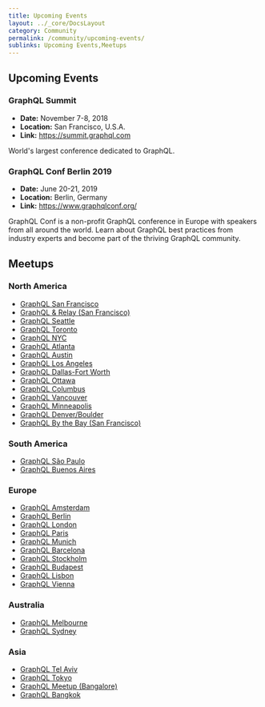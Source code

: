 ```yaml
---
title: Upcoming Events
layout: ../_core/DocsLayout
category: Community
permalink: /community/upcoming-events/
sublinks: Upcoming Events,Meetups
---
```


## Upcoming Events

### GraphQL Summit

- **Date:** November 7-8, 2018
- **Location:** San Francisco, U.S.A.
- **Link:** https://summit.graphql.com

World's largest conference dedicated to GraphQL.

### GraphQL Conf Berlin 2019

- **Date:** June 20-21, 2019
- **Location:** Berlin, Germany
- **Link:** https://www.graphqlconf.org/

GraphQL Conf is a non-profit GraphQL conference in Europe with speakers from all around the world. Learn about GraphQL best practices from industry experts and become part of the thriving GraphQL community. 

## Meetups

### North America

- [GraphQL San Francisco](http://www.meetup.com/GraphQL-SF/)
- [GraphQL & Relay (San Francisco)](http://www.meetup.com/graphql/)
- [GraphQL Seattle](https://www.meetup.com/Seattle-GraphQL-Meetup/)
- [GraphQL Toronto](https://www.meetup.com/GraphQL-Toronto/)
- [GraphQL NYC](https://www.meetup.com/GraphQL-NYC/)
- [GraphQL Atlanta](https://www.meetup.com/GraphQL-Atlanta/)
- [GraphQL Austin](https://www.meetup.com/ATX-GraphQL/)
- [GraphQL Los Angeles](https://www.meetup.com/Los-Angeles-GraphQL-Meetup/)
- [GraphQL Dallas-Fort Worth](https://www.meetup.com/DFW-GraphQL-Meetup/)
- [GraphQL Ottawa](https://www.meetup.com/GraphQL-Ottawa/)
- [GraphQL Columbus](https://www.meetup.com/GraphQL-Columbus/)
- [GraphQL Vancouver](https://www.meetup.com/GraphQL-Vancouver/)
- [GraphQL Minneapolis](https://www.meetup.com/GraphQL-MN/)
- [GraphQL Denver/Boulder](https://www.meetup.com/GraphQL-Denver-Boulder-Meetup/)
- [GraphQL By the Bay (San Francisco)](https://www.meetup.com/graphql-by-the-bay/)

### South America

- [GraphQL São Paulo](https://www.meetup.com/Apollo-GraphQL/)
- [GraphQL Buenos Aires](https://www.meetup.com/GraphQL-BA/)

### Europe

- [GraphQL Amsterdam](https://www.meetup.com/Amsterdam-GraphQL-Meetup/)
- [GraphQL Berlin](https://www.meetup.com/graphql-berlin/)
- [GraphQL London](https://www.meetup.com/GraphQL-London)
- [GraphQL Paris](https://www.meetup.com/GraphQL-Paris/)
- [GraphQL Munich](https://www.meetup.com/GraphQL-Munich/)
- [GraphQL Barcelona](https://www.meetup.com/GraphQL-Barcelona/)
- [GraphQL Stockholm](https://www.meetup.com/GraphQL-Stockholm/)
- [GraphQL Budapest](https://www.meetup.com/Budapest-GraphQL/)
- [GraphQL Lisbon](https://www.meetup.com/GraphQL-Lisbon/)
- [GraphQL Vienna](https://www.meetup.com/GraphQL-Vienna/)

### Australia

- [GraphQL Melbourne](http://graphql.melbourne/)
- [GraphQL Sydney](https://graphql.sydney/)

### Asia

- [GraphQL Tel Aviv](https://www.meetup.com/GraphQL-TLV/)
- [GraphQL Tokyo](https://www.meetup.com/GraphQL-Tokyo/)
- [GraphQL Meetup (Bangalore)](https://www.meetup.com/GraphQL-Meetup/)
- [GraphQL Bangkok](https://www.meetup.com/GraphQL-Bangkok/)
